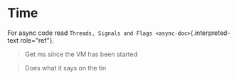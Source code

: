 # Time

For async code read
`Threads, Signals and Flags <async-doc>`{.interpreted-text role="ref"}.

> Get ms since the VM has been started

> Does what it says on the tin
